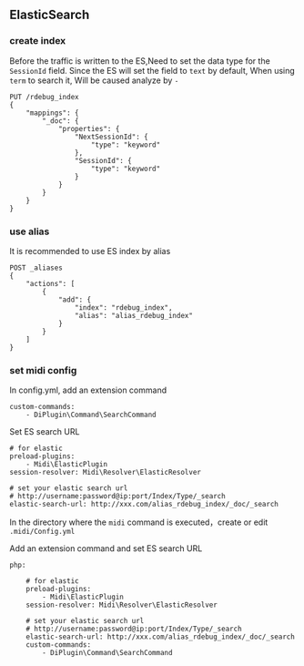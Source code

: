 ## ElasticSearch

### create index
Before the traffic is written to the ES,Need to set the data type for the `SessionId` field. Since the ES will set the field to `text` by default, When using `term` to search it, Will be caused analyze by `-`

```
PUT /rdebug_index
{
    "mappings": {
        "_doc": {
            "properties": {
                "NextSessionId": {
                    "type": "keyword"
                },
                "SessionId": {
                    "type": "keyword"
                }
            }
        }
    }
}
```

### use alias
It is recommended to use ES index by alias
```
POST _aliases
{
    "actions": [
        {
            "add": {
                "index": "rdebug_index",
                "alias": "alias_rdebug_index"
            }
        }
    ]
}
```

### set midi config
In config.yml, add an extension command
```
custom-commands:
    - DiPlugin\Command\SearchCommand
```
Set ES search URL
```
# for elastic
preload-plugins:
    - Midi\ElasticPlugin
session-resolver: Midi\Resolver\ElasticResolver

# set your elastic search url
# http://username:password@ip:port/Index/Type/_search
elastic-search-url: http://xxx.com/alias_rdebug_index/_doc/_search
```

In the directory where the `midi` command is executed，create or edit `.midi/Config.yml`

Add an extension command and set ES search URL
```
php:
    
    # for elastic
    preload-plugins:
        - Midi\ElasticPlugin
    session-resolver: Midi\Resolver\ElasticResolver
    
    # set your elastic search url
    # http://username:password@ip:port/Index/Type/_search
    elastic-search-url: http://xxx.com/alias_rdebug_index/_doc/_search
    custom-commands:
        - DiPlugin\Command\SearchCommand
```